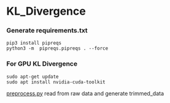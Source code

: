# KL_Divergence
### Generate requirements.txt
```
pip3 install pipreqs
python3 -m  pipreqs.pipreqs . --force
```


### For GPU KL Divergence
```
sudo apt-get update
sudo apt install nvidia-cuda-toolkit
```


[preprocess.py]() read from raw data and generate trimmed_data